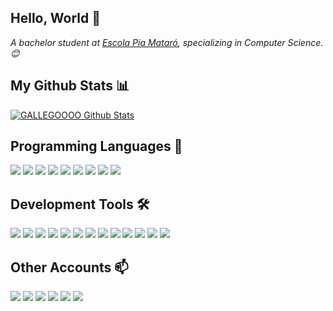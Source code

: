 <h2>Hello, World 👋</h2> 
<p><em>A bachelor student at <a href="https://mataro.escolapia.cat">Escola Pia Mataró</a>, specializing in Computer Science. 😊</br>
</em></p>

<h2>My Github Stats 📊</h2>

[![GALLEGOOOO Github Stats](https://github-readme-stats.vercel.app/api?username=GALLEGOOOO&show_icons=true&count_color=fff&icon_color=737373&text_color=737373&bg_color=737373_private=true)](https://github.com/GALLEGOOOO)

<h2>Programming Languages 🚀</h2>
<a href="https://developer.mozilla.org/en-US/docs/Web/HTML"><img src="https://img.shields.io/badge/HTML-%23E34F26.svg?style=for-the-badge&logo=html5&logoColor=white"/></a>
<a href="https://developer.mozilla.org/en-US/docs/Web/CSS"><img src="https://img.shields.io/badge/CSS-%23197BC9.svg?style=for-the-badge&logo=css3&logoColor=white"/></a>
<a href="https://developer.mozilla.org/en-US/docs/Web/JavaScript"><img src="https://img.shields.io/badge/JavaScript-%23F7DF1E.svg?style=for-the-badge&logo=javascript&logoColor=black"/></a>
<a href="https://www.java.com/"><img src="https://img.shields.io/badge/Java-%23E51F24.svg?style=for-the-badge"/></a>
<a href="https://www.python.org/"><img src="https://img.shields.io/badge/Python-%233776AB.svg?style=for-the-badge&logo=python&logoColor=white"/></a>
<a href="https://www.php.net/"><img src="https://img.shields.io/badge/PHP-%23777BB4.svg?style=for-the-badge&logo=php&logoColor=white"/></a>
<a href="https://www.mysql.com/"><img src="https://img.shields.io/badge/SQL-%23F89720.svg?style=for-the-badge&logo=mysql&logoColor=white"/></a>
<a href="https://www.w3.org/XML/"><img src="https://img.shields.io/badge/XML-%230097D6.svg?style=for-the-badge&logo=xml&logoColor=white"/></a>
<a href="https://www.json.org/"><img src="https://img.shields.io/badge/JSON-%23000000.svg?style=for-the-badge&logo=json&logoColor=white"/></a>

<h2>Development Tools 🛠️</h2>
<a href="https://www.sublimetext.com/"><img src="https://img.shields.io/badge/Sublime%20Text-%23FF9800.svg?style=for-the-badge&logo=sublimetext&logoColor=white"/></a>
<a href="https://code.visualstudio.com/"><img src="https://img.shields.io/badge/Visual%20Studio-%230093FF.svg?style=for-the-badge&logo=visualstudiocode&logoColor=white"/></a>
<a href="https://www.eclipse.org/"><img src="https://img.shields.io/badge/Eclipse%20IDE-%2300A98F.svg?style=for-the-badge&logo=eclipseide&logoColor=white"/></a>
<a href="https://www.spyder-ide.org/"><img src="https://img.shields.io/badge/Spyder-%232E5D5F.svg?style=for-the-badge&logo=spyderide&logoColor=white"/></a>
<a href="https://www.docker.com/"><img src="https://img.shields.io/badge/Docker-%230072C6.svg?style=for-the-badge&logo=docker&logoColor=white"/></a>
<a href="https://laragon.org/"><img src="https://img.shields.io/badge/Laragon-%232496ED.svg?style=for-the-badge&logo=laragon&logoColor=white"/></a>
<a href="https://github.com/"><img src="https://img.shields.io/badge/GitHub-%23181717.svg?style=for-the-badge&logo=github&logoColor=white"/></a>
<a href="https://git-scm.com/"><img src="https://img.shields.io/badge/Git-%23F05032.svg?style=for-the-badge&logo=git&logoColor=white"/></a>
<a href="https://nodejs.org/"><img src="https://img.shields.io/badge/Node.js-%23339933.svg?style=for-the-badge&logo=node.js&logoColor=white"/></a>
<a href="https://jquery.com/"><img src="https://img.shields.io/badge/jQuery-%230769AD.svg?style=for-the-badge&logo=jquery&logoColor=white"/></a>
<a href="https://getbootstrap.com/"><img src="https://img.shields.io/badge/Bootstrap-%237952B3.svg?style=for-the-badge&logo=bootstrap&logoColor=white"/></a>
<a href="https://docs.microsoft.com/en-us/powershell/"><img src="https://img.shields.io/badge/PowerShell-%231A61A9.svg?style=for-the-badge&logo=powershell&logoColor=white"/></a>
<a href="https://www.npmjs.com/"><img src="https://img.shields.io/badge/NPM-%23CB3837.svg?style=for-the-badge&logo=npm&logoColor=white"/></a>

<h2>Other Accounts 📫</h2>
<a href="https://www.linkedin.com/in/arnau-gallego-bassas-103246256/"><img src="https://img.shields.io/badge/linkedin-%230077B5.svg?&style=for-the-badge&logo=linkedin&logoColor=white"/></a>
<a href="mailto:arnaugb27.agb@gmail.com"><img src="https://img.shields.io/badge/Gmail-%23ED4133.svg?style=for-the-badge&logo=gmail&logoColor=white"/></a>
<a href="https://instagram.com/__gallegooo"><img src="https://img.shields.io/badge/instagram-%23E4405F.svg?&style=for-the-badge&logo=instagram&logoColor=white"/></a>
<a href="https://open.spotify.com/user/arnaugamerz" target="_blank"><img src="https://img.shields.io/badge/Spotify-%231ED760.svg?&style=for-the-badge&logo=spotify&logoColor=white"></a>
<a href="https://discord.com/users/1103345973524172880"><img src="https://img.shields.io/badge/Discord-7289DA?style=for-the-badge&logo=discord&logoColor=white"/></a>
<a href="https://paypal.me/arnaugallegob"><img src="https://img.shields.io/badge/PayPal-0093FF?style=for-the-badge&logo=paypal&logoColor=white"/></a>
